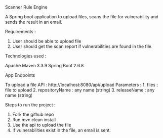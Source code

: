 Scanner Rule Engine

A Spring boot application to upload files, scans the file for vulnerability and sends the result in an email.

Requirements :

1. User should be able to upload file
2. User should get the scan report if vulnerabilities are found in the file. 


Technologies used :

Apache Maven 3.3.9
Spring Boot 2.6.8


App Endpoints

To upload a file
API : http://localhost:8080/api/upload
Parameters : 
    1. files : file to upload
    2. repositoryName : any name (string)
    3. releaseName : any name (string)


Steps to run the project :

1. Fork the github repo
2. Run mvn clean install
3. Use the api to upload the file
4. If vulnerabilities exist in the file, an email is sent.